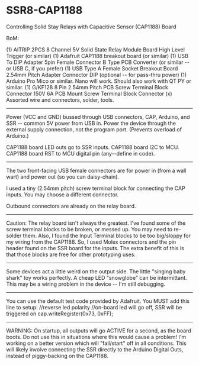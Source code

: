 # SSR8-CAP1188
Controlling Solid Stay Relays with Capacitive Sensor (CAP1188) Board

BoM:

(1) AITRIP 2PCS 8 Channel 5V Solid State Relay Module Board High Level Trigger (or similar)
(1) Adafruit CAP1188 breakout board (or similar)
(1) USB To DIP Adapter 5pin Female Connector B Type PCB Converter (or similar -- or USB C, if you prefer)
(1) USB Type A Female Socket Breakout Board 2.54mm Pitch Adapter Connector DIP (optional -- for pass-thru power)
(1) Arduino Pro Mico or similar. Nano will work. Should also work with QT PY or similar.
(1) G/KF128 8 Pin 2.54mm Pitch PCB Screw Terminal Block Connector 150V 6A PCB Mount Screw Terminal Block Connector
(x) Assorted wire and connectors, solder, tools.

---

Power (VCC and GND) bussed through USB connectors, CAP, Arduino, and SSR -- common 5V power from USB in.
Power the device through the external supply connection, not the program port. (Prevents overload of Arduino.)

CAP1188 board LED outs go to SSR inputs.
CAP1188 board I2C to MCU.
CAP1188 board RST to MCU digital pin (any--define in code).

---

The two front-facing USB female connectors are for power in (from a wall wart) and power out (so you can daisy-chain).

I used a tiny (2.54mm pitch) screw terminal block for connecting the CAP inputs. You may choose a different connector.

Outbound connectors are already on the relay board.

---

Caution: The relay board isn't always the greatest. I've found some of the screw terminal blocks to be broken, or messed up. You may need to re-solder them. Also, I found the Input Terminal blocks to be too big/sloppy for my wiring from the CAP1188. So, I used Molex connectors and the pin header found on the SSR board for the inputs. The extra benefit of this is that those blocks are free for other prototyping uses.

---

Some devices act a little weird on the output side. The little "singing baby shark" toy works perfectly. A cheap LED "snowglobe" can be intermittant. This may be a wiring problem in the device -- I'm still debugging.

---

You can use the default test code provided by Adafruit. You MUST add this line to setup: 
  //reverse led polarity
  //on-board led will go off, SSR will be triggered on
  cap.writeRegister(0x73, 0xFF);

---

WARNING: On startup, all outputs will go ACTIVE for a second, as the board boots. Do not use this in situations where this would cause a problem! I'm working on a better version which will "fail/start" off in all conditions. This will likely involve connecting the SSR directly to the Arduino Digital Outs, instead of piggy-backing on the CAP1188.

